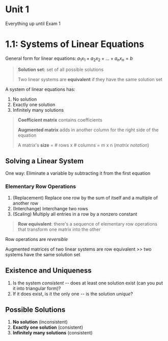 # Unit 1
Everything up until Exam 1

# 1.1: Systems of Linear Equations
General form for linear equations: $a_1x_1 + a_2x_2 + ... + a_nx_n = b$

> **Solution set:** set of all possible solutions
> 
> Two linear systems are **equivalent** if they have the same solution set

A system of linear equations has:
1. No solution
2. Exactly one solution
3. Infinitely many solutions

> **Coefficient matrix** contains coefficients
> 
> **Augmented matrix** adds in another column for the right side of the equation
> 
> A matrix's **size** = # rows x # columns = m x n (*matrix notation*)

## Solving a Linear System
One way: Eliminate a variable by subtracting it from the first equation

### Elementary Row Operations
1. (Replacement) Replace one row by the sum of itself and a multiple of another row2. (Interchange) Interchange two rows3. (Scaling) Multiply all entries in a row by a nonzero constant

> **Row equivalent**: there's a sequence of elementary row operations that transform one matrix into the other

Row operations are *reversible*

Augmented matrices of two linear systems are row equivalent >> two systems have the same solution set

## Existence and Uniqueness
1. Is the system *consistent* -- does at least one solution exist (can you put it into triangular form)?
2. If it does exist, is it the only one -- is the solution *unique*?

## Possible Solutions
1. **No solution** (inconsistent)
2. **Exactly one solution** (consistent)
3. **Infinitely many solutions** (consistent)